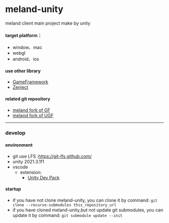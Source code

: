 # meland-unity
meland client main project make by unity  
#### target platform：
- window、mac
- webgl
- android、ios

#### use other library
- [GameFramework](https://github.com/EllanJiang/GameFramework)
- [Zenject](https://github.com/modesttree/Zenject)
#### related git repository
- [meland fork of GF](https://github.com/Meland-Inc/GameFramework)
- [meland fork of UGF](https://github.com/Meland-Inc/UnityGameFramework)
--- 
### develop
#### environment
- git use LFS :https://git-lfs.github.com/
- unity 2021.3.1f1
- vscode
  - extension: 
    - [Unity Dev Pack](https://marketplace.visualstudio.com/items?itemName=fabriciohod.unity-dev-pack)
#### startup
- if you have not clone meland-unity, you can clone it by command:  ```git clone --recurse-submodules this_repository_url```
- if you have cloned meland-unity,but not update git submodules, you can update it by command:  ```git submodule update --init```
